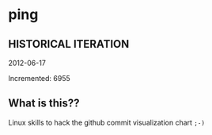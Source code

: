 # ping

## HISTORICAL ITERATION
2012-06-17

Incremented: 6955

## What is this?? 
Linux skills to hack the github commit visualization chart `;-)`
